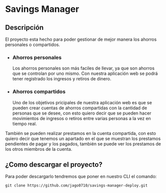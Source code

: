 # Savings Manager
## Descripción
El proyecto esta hecho para poder gestionar de mejor manera los ahorros personales o compartidos.

* ### Ahorros personales
  Los ahorros personales son más faciles de llevar, ya que son ahorros que se controlan por uno mismo. Con nuestra aplicación web se podrá tener registrado los ingresos y retiros de dinero.
  
* ### Ahorros compartidos
  Uno de los objetivos pricipales de nuestra aplicación web es que se pueden crear cuentas de ahorros compartidas con la cantidad de personas que se desee, con esto quiero decir que se pueden hacer movimientos de ingresos o retiros entre varias personas a la vez en tiempo real.

También se pueden realizar prestamos en la cuenta compartida, con esto quiero decir que tenemos un apartado en el que se muestran los prestamos pendientes de pagar y los pagados, también se puede ver los prestamos de los otros miembros de la cuenta. 

## ¿Como descargar el proyecto?

Para poder descargarlo tendremos que poner en nuestro CLI el comando:

```
git clone https://github.com/jago0710/savings-manager-deploy.git
```

